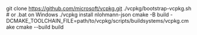 git clone https://github.com/microsoft/vcpkg.git
./vcpkg/bootstrap-vcpkg.sh  # or .bat on Windows
./vcpkg install nlohmann-json
cmake -B build -DCMAKE_TOOLCHAIN_FILE=path/to/vcpkg/scripts/buildsystems/vcpkg.cmake
cmake --build build